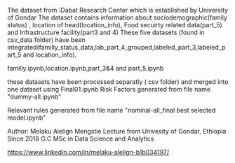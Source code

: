 
The dataset from :Dabat Research Center which is established by University of Gondar 
The dataset contains information about sociodemographic(family status) , location of head(location_info), Food secuirty related data(part_5) and Infrastructure facility(part3 and 4)
These five datasets (found in csv_data folder) have been integrated(familly_status_data,lab_part_4_grouped,labeled_part_3,labeled_part_5 and location_info).

familly.ipynb,location.ipynb,part_3&4 and part_5.ipynb

these datasets have been processed separatly ( csv folder) and merged into one dataset using Final01.ipynb 
Risk Factors generated from file name "dummy-all.ipynb"

Relevant rules generated from file name "nominal-all_final best selected model.ipynb"



Author: Melaku Alelign Mengstie
       Lecture from Univesity of Gondar, Ethiopia Since 2018 G.C
	   MSc in Data Science and Analytics 

  https://www.linkedin.com/in/melaku-alelign-b1b034197/
